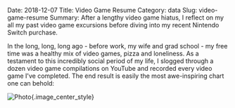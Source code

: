 Date: 2018-12-07
Title: Video Game Resume
Category: data
Slug: video-game-resume
Summary: After a lengthy video game hiatus, I reflect on my all my past video game excursions before diving into my recent Nintendo Switch purchase.  
   
In the long, long, long ago - before work, my wife and grad school - my free time was a healthy mix 
of video games, pizza and loneliness. As a testament to this incredibly social period of 
my life, I slogged through a dozen video game compilations on YouTube and recorded every video game 
I've completed. The end result is easily the most awe-inspiring chart one can behold:

![Photo]({attach}/assets/data/2018/video-game-resume.png){.image_center_style}
